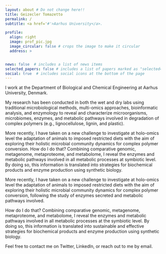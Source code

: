 ```yaml
---
layout: about # Do not change here!!
title: Geizecler Tomazetto
permalink: /
subtitle: <a href='#'>Aarhus University</a>.

profile:
  align: right
  image: prof_pic.jpg
  image_circular: false # crops the image to make it circular
  address: >


news: false  # includes a list of news items
selected_papers: false # includes a list of papers marked as "selected={true}"
social: true  # includes social icons at the bottom of the page
---
```


I work at the Department of Biological and Chemical Engineering at Aarhus University, Denmark.

My research has been conducted in both the wet and dry labs using traditional microbiological methods, multi-omics approaches, bioinformatic analysis, and enzymology to reveal and characterize microorganisms, microbiomes, enzymes, and metabolic pathways involved in  degradation of complex polymers (e.g., lignocellulose, lignin, and plastic).


More recently, I have taken on a new challenge to investigate at holo-omics level the adaptation of animals to imposed restricted diets with the aim of exploring their holistic microbial community dynamics for complex polymer conversion.
How do I do that? 
Combining comparative genomic, metagenome, metaproteome, and metabolome, I reveal the enzymes and metabolic pathways involved in all metabolic processes at symbiotic level.
By doing so, this information is translated into strategies for biochemical products and enzyme production using synthetic biology.


More recently, I have taken on a new challenge to investigate at holo-omics level the adaptation of animals to imposed restricted diets with the aim of exploring their holistic microbial community dynamics for complex polymer conversion, following the study of enzymes secreted and metabolic pathways involved.


How do I do that?  Combining comparative genomic, metagenome, metaproteome, and metabolome, I reveal the enzymes and metabolic pathways involved in all metabolic processes at the symbiotic level.
By doing so, this information is translated into sustainable and effective strategies for biochemical products and enzyme production using synthetic biology.


Feel free to contact me on Twitter, Linkedln, or reach out to me by email.
